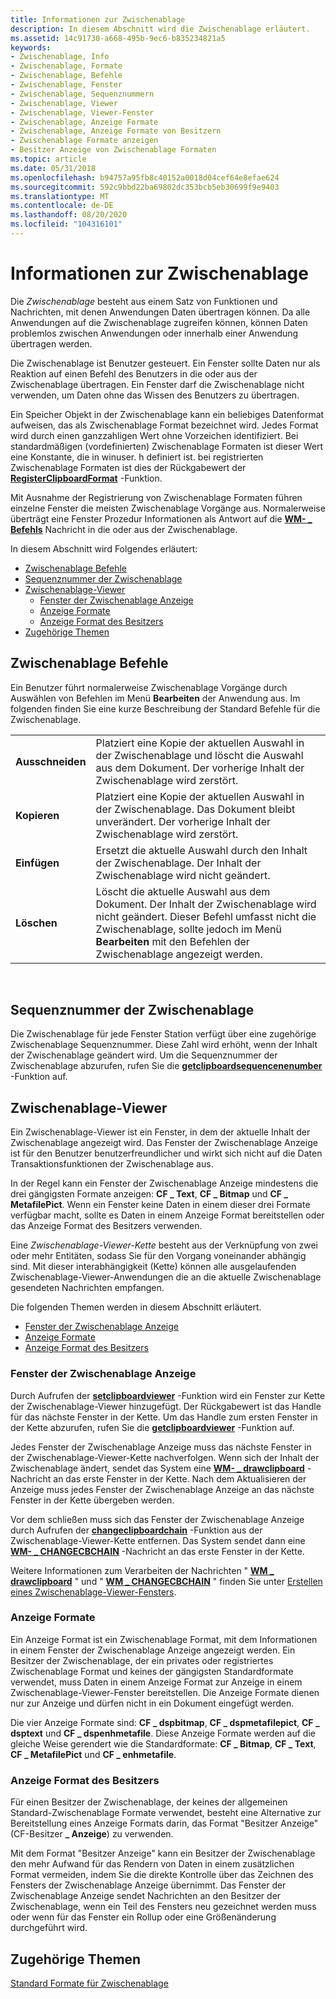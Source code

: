 ```yaml
---
title: Informationen zur Zwischenablage
description: In diesem Abschnitt wird die Zwischenablage erläutert.
ms.assetid: 14c91730-a668-495b-9ec6-b835234821a5
keywords:
- Zwischenablage, Info
- Zwischenablage, Formate
- Zwischenablage, Befehle
- Zwischenablage, Fenster
- Zwischenablage, Sequenznummern
- Zwischenablage, Viewer
- Zwischenablage, Viewer-Fenster
- Zwischenablage, Anzeige Formate
- Zwischenablage, Anzeige Formate von Besitzern
- Zwischenablage Formate anzeigen
- Besitzer Anzeige von Zwischenablage Formaten
ms.topic: article
ms.date: 05/31/2018
ms.openlocfilehash: b94757a95fb8c40152a0018d04cef64e8efae624
ms.sourcegitcommit: 592c9bbd22ba69802dc353bcb5eb30699f9e9403
ms.translationtype: MT
ms.contentlocale: de-DE
ms.lasthandoff: 08/20/2020
ms.locfileid: "104316101"
---
```

# <a name="about-the-clipboard"></a>Informationen zur Zwischenablage

Die *Zwischenablage* besteht aus einem Satz von Funktionen und Nachrichten, mit denen Anwendungen Daten übertragen können. Da alle Anwendungen auf die Zwischenablage zugreifen können, können Daten problemlos zwischen Anwendungen oder innerhalb einer Anwendung übertragen werden.

Die Zwischenablage ist Benutzer gesteuert. Ein Fenster sollte Daten nur als Reaktion auf einen Befehl des Benutzers in die oder aus der Zwischenablage übertragen. Ein Fenster darf die Zwischenablage nicht verwenden, um Daten ohne das Wissen des Benutzers zu übertragen.

Ein Speicher Objekt in der Zwischenablage kann ein beliebiges Datenformat aufweisen, das als Zwischenablage Format bezeichnet wird. Jedes Format wird durch einen ganzzahligen Wert ohne Vorzeichen identifiziert. Bei standardmäßigen (vordefinierten) Zwischenablage Formaten ist dieser Wert eine Konstante, die in winuser. h definiert ist. bei registrierten Zwischenablage Formaten ist dies der Rückgabewert der [**RegisterClipboardFormat**](/windows/desktop/api/Winuser/nf-winuser-registerclipboardformata) -Funktion.

Mit Ausnahme der Registrierung von Zwischenablage Formaten führen einzelne Fenster die meisten Zwischenablage Vorgänge aus. Normalerweise überträgt eine Fenster Prozedur Informationen als Antwort auf die [**WM- \_ Befehls**](/windows/desktop/menurc/wm-command) Nachricht in die oder aus der Zwischenablage.

In diesem Abschnitt wird Folgendes erläutert:

-   [Zwischenablage Befehle](#clipboard-commands)
-   [Sequenznummer der Zwischenablage](#clipboard-sequence-number)
-   [Zwischenablage-Viewer](#clipboard-viewers)
    -   [Fenster der Zwischenablage Anzeige](#clipboard-viewer-windows)
    -   [Anzeige Formate](#display-formats)
    -   [Anzeige Format des Besitzers](#owner-display-format)
-   [Zugehörige Themen](#related-topics)

## <a name="clipboard-commands"></a>Zwischenablage Befehle

Ein Benutzer führt normalerweise Zwischenablage Vorgänge durch Auswählen von Befehlen im Menü **Bearbeiten** der Anwendung aus. Im folgenden finden Sie eine kurze Beschreibung der Standard Befehle für die Zwischenablage.



|            |                                                                                                                                                                                                                   |
|------------|-------------------------------------------------------------------------------------------------------------------------------------------------------------------------------------------------------------------|
| **Ausschneiden**    | Platziert eine Kopie der aktuellen Auswahl in der Zwischenablage und löscht die Auswahl aus dem Dokument. Der vorherige Inhalt der Zwischenablage wird zerstört.                                                          |
| **Kopieren**   | Platziert eine Kopie der aktuellen Auswahl in der Zwischenablage. Das Dokument bleibt unverändert. Der vorherige Inhalt der Zwischenablage wird zerstört.                                                                      |
| **Einfügen**  | Ersetzt die aktuelle Auswahl durch den Inhalt der Zwischenablage. Der Inhalt der Zwischenablage wird nicht geändert.                                                                                                    |
| **Löschen** | Löscht die aktuelle Auswahl aus dem Dokument. Der Inhalt der Zwischenablage wird nicht geändert. Dieser Befehl umfasst nicht die Zwischenablage, sollte jedoch im Menü **Bearbeiten** mit den Befehlen der Zwischenablage angezeigt werden. |



 

## <a name="clipboard-sequence-number"></a>Sequenznummer der Zwischenablage

Die Zwischenablage für jede Fenster Station verfügt über eine zugehörige Zwischenablage Sequenznummer. Diese Zahl wird erhöht, wenn der Inhalt der Zwischenablage geändert wird. Um die Sequenznummer der Zwischenablage abzurufen, rufen Sie die [**getclipboardsequencenenumber**](/windows/desktop/api/Winuser/nf-winuser-getclipboardsequencenumber) -Funktion auf.

## <a name="clipboard-viewers"></a>Zwischenablage-Viewer

Ein Zwischenablage-Viewer ist ein Fenster, in dem der aktuelle Inhalt der Zwischenablage angezeigt wird. Das Fenster der Zwischenablage Anzeige ist für den Benutzer benutzerfreundlicher und wirkt sich nicht auf die Daten Transaktionsfunktionen der Zwischenablage aus.

In der Regel kann ein Fenster der Zwischenablage Anzeige mindestens die drei gängigsten Formate anzeigen: **CF \_ Text**, **CF \_ Bitmap** und **CF \_ MetafilePict**. Wenn ein Fenster keine Daten in einem dieser drei Formate verfügbar macht, sollte es Daten in einem Anzeige Format bereitstellen oder das Anzeige Format des Besitzers verwenden.

Eine *Zwischenablage-Viewer-Kette* besteht aus der Verknüpfung von zwei oder mehr Entitäten, sodass Sie für den Vorgang voneinander abhängig sind. Mit dieser interabhängigkeit (Kette) können alle ausgelaufenden Zwischenablage-Viewer-Anwendungen die an die aktuelle Zwischenablage gesendeten Nachrichten empfangen.

Die folgenden Themen werden in diesem Abschnitt erläutert.

-   [Fenster der Zwischenablage Anzeige](#clipboard-viewer-windows)
-   [Anzeige Formate](#display-formats)
-   [Anzeige Format des Besitzers](#owner-display-format)

### <a name="clipboard-viewer-windows"></a>Fenster der Zwischenablage Anzeige

Durch Aufrufen der [**setclipboardviewer**](/windows/desktop/api/Winuser/nf-winuser-setclipboardviewer) -Funktion wird ein Fenster zur Kette der Zwischenablage-Viewer hinzugefügt. Der Rückgabewert ist das Handle für das nächste Fenster in der Kette. Um das Handle zum ersten Fenster in der Kette abzurufen, rufen Sie die [**getclipboardviewer**](/windows/desktop/api/Winuser/nf-winuser-getclipboardviewer) -Funktion auf.

Jedes Fenster der Zwischenablage Anzeige muss das nächste Fenster in der Zwischenablage-Viewer-Kette nachverfolgen. Wenn sich der Inhalt der Zwischenablage ändert, sendet das System eine [**WM- \_ drawclipboard**](wm-drawclipboard.md) -Nachricht an das erste Fenster in der Kette. Nach dem Aktualisieren der Anzeige muss jedes Fenster der Zwischenablage Anzeige an das nächste Fenster in der Kette übergeben werden.

Vor dem schließen muss sich das Fenster der Zwischenablage Anzeige durch Aufrufen der [**changeclipboardchain**](/windows/desktop/api/Winuser/nf-winuser-changeclipboardchain) -Funktion aus der Zwischenablage-Viewer-Kette entfernen. Das System sendet dann eine [**WM- \_ CHANGECBCHAIN**](wm-changecbchain.md) -Nachricht an das erste Fenster in der Kette.

Weitere Informationen zum Verarbeiten der Nachrichten " [**WM \_ drawclipboard**](wm-drawclipboard.md) " und " [**WM \_ CHANGECBCHAIN**](wm-changecbchain.md) " finden Sie unter [Erstellen eines Zwischenablage-Viewer-Fensters](using-the-clipboard.md).

### <a name="display-formats"></a>Anzeige Formate

Ein Anzeige Format ist ein Zwischenablage Format, mit dem Informationen in einem Fenster der Zwischenablage Anzeige angezeigt werden. Ein Besitzer der Zwischenablage, der ein privates oder registriertes Zwischenablage Format und keines der gängigsten Standardformate verwendet, muss Daten in einem Anzeige Format zur Anzeige in einem Zwischenablage-Viewer-Fenster bereitstellen. Die Anzeige Formate dienen nur zur Anzeige und dürfen nicht in ein Dokument eingefügt werden.

Die vier Anzeige Formate sind: **CF \_ dspbitmap**, **CF \_ dspmetafilepict**, **CF \_ dsptext** und **CF \_ dspenhmetafile**. Diese Anzeige Formate werden auf die gleiche Weise gerendert wie die Standardformate: **CF \_ Bitmap**, **CF \_ Text**, **CF \_ MetafilePict** und **CF \_ enhmetafile**.

### <a name="owner-display-format"></a>Anzeige Format des Besitzers

Für einen Besitzer der Zwischenablage, der keines der allgemeinen Standard-Zwischenablage Formate verwendet, besteht eine Alternative zur Bereitstellung eines Anzeige Formats darin, das Format "Besitzer Anzeige" (CF-Besitzer **\_ Anzeige**) zu verwenden.

Mit dem Format "Besitzer Anzeige" kann ein Besitzer der Zwischenablage den mehr Aufwand für das Rendern von Daten in einem zusätzlichen Format vermeiden, indem Sie die direkte Kontrolle über das Zeichnen des Fensters der Zwischenablage Anzeige übernimmt. Das Fenster der Zwischenablage Anzeige sendet Nachrichten an den Besitzer der Zwischenablage, wenn ein Teil des Fensters neu gezeichnet werden muss oder wenn für das Fenster ein Rollup oder eine Größenänderung durchgeführt wird.

## <a name="related-topics"></a>Zugehörige Themen

<dl> <dt>

[Standard Formate für Zwischenablage](standard-clipboard-formats.md)
</dt> </dl>

 

 